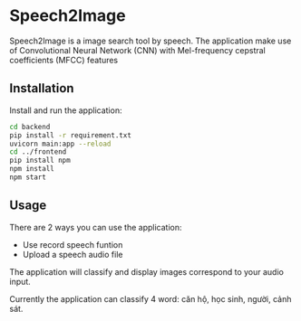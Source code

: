 # Speech2Image

Speech2Image is a image search tool by speech. The application make use of Convolutional Neural Network (CNN) with Mel-frequency cepstral coefficients (MFCC) features

## Installation

Install and run the application:

```bash
cd backend
pip install -r requirement.txt
uvicorn main:app --reload
cd ../frontend
pip install npm
npm install
npm start
```

## Usage

There are 2 ways you can use the application:
- Use record speech funtion
- Upload a speech audio file

The application will classify and display images correspond to your audio input.

Currently the application can classify 4 word: căn hộ, học sinh, người, cảnh sát.


